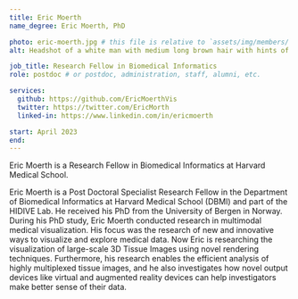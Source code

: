 ```yaml
---
title: Eric Moerth
name_degree: Eric Moerth, PhD

photo: eric-moerth.jpg # this file is relative to `assets/img/members/`
alt: Headshot of a white man with medium long brown hair with hints of gray and a reddish-brown beard, wearing a blue shirt. The background of the image is white.

job_title: Research Fellow in Biomedical Informatics
role: postdoc # or postdoc, administration, staff, alumni, etc.

services:
  github: https://github.com/EricMoerthVis
  twitter: https://twitter.com/EricMorth
  linked-in: https://www.linkedin.com/in/ericmoerth

start: April 2023
end:
---
```

Eric Moerth is a Research Fellow in Biomedical Informatics at Harvard Medical School.

Eric Moerth is a Post Doctoral Specialist Research Fellow in the Department of Biomedical Informatics at Harvard Medical School (DBMI) and part of the HIDIVE Lab. He received his PhD from the University of Bergen in Norway. During his PhD study, Eric Moerth conducted research in multimodal medical visualization. His focus was the research of new and innovative ways to visualize and explore medical data. Now Eric is researching the visualization of large-scale 3D Tissue Images using novel rendering techniques. Furthermore, his research enables the efficient analysis of highly multiplexed tissue images, and he also investigates how novel output devices like virtual and augmented reality devices can help investigators make better sense of their data.

